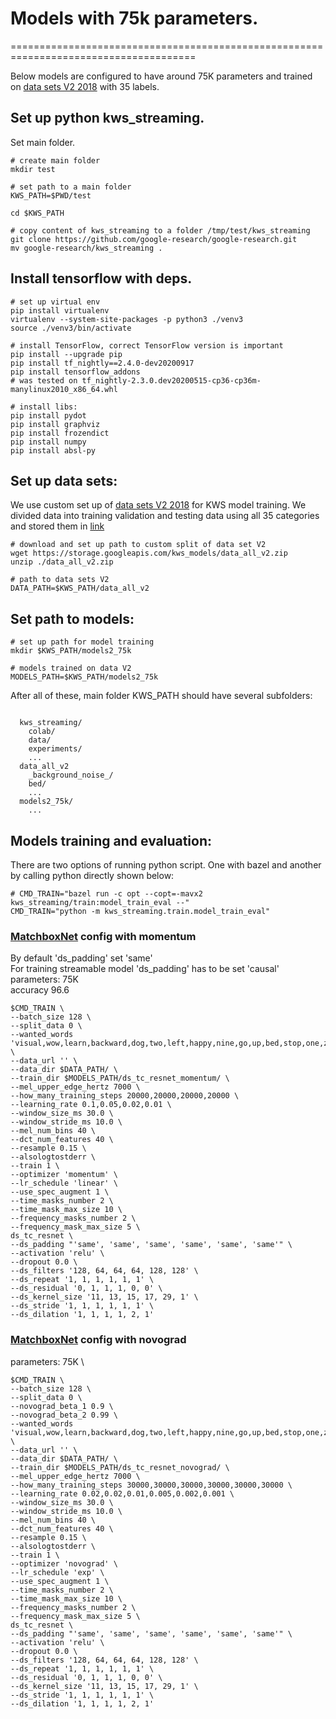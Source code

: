 # Models with 75k parameters.
======================================================================================

Below models are configured to have around 75K parameters and trained on [data sets V2 2018](https://storage.googleapis.com/download.tensorflow.org/data/speech_commands_v0.02.tar.gz) with 35 labels.


## Set up python kws_streaming.

Set main folder.
```shell
# create main folder
mkdir test

# set path to a main folder
KWS_PATH=$PWD/test

cd $KWS_PATH
```

```shell
# copy content of kws_streaming to a folder /tmp/test/kws_streaming
git clone https://github.com/google-research/google-research.git
mv google-research/kws_streaming .
```

## Install tensorflow with deps.
```shell
# set up virtual env
pip install virtualenv
virtualenv --system-site-packages -p python3 ./venv3
source ./venv3/bin/activate

# install TensorFlow, correct TensorFlow version is important
pip install --upgrade pip
pip install tf_nightly==2.4.0-dev20200917
pip install tensorflow_addons
# was tested on tf_nightly-2.3.0.dev20200515-cp36-cp36m-manylinux2010_x86_64.whl

# install libs:
pip install pydot
pip install graphviz
pip install frozendict
pip install numpy
pip install absl-py
```

## Set up data sets:

We use custom set up of [data sets V2 2018](https://storage.googleapis.com/download.tensorflow.org/data/speech_commands_v0.02.tar.gz) for KWS model training.
We divided data into training validation and testing data using all 35 categories and stored them in [link](https://storage.googleapis.com/kws_models/data_all_v2.zip)


```shell
# download and set up path to custom split of data set V2
wget https://storage.googleapis.com/kws_models/data_all_v2.zip
unzip ./data_all_v2.zip

# path to data sets V2
DATA_PATH=$KWS_PATH/data_all_v2
```

## Set path to models:

```shell
# set up path for model training
mkdir $KWS_PATH/models2_75k

# models trained on data V2
MODELS_PATH=$KWS_PATH/models2_75k
```

After all of these, main folder KWS_PATH should have several subfolders:
<pre><code>
  kws_streaming/
    colab/
    data/
    experiments/
    ...
  data_all_v2
    _background_noise_/
    bed/
    ...
  models2_75k/
    ...
</code></pre>

## Models training and evaluation:


There are two options of running python script. One with bazel and another by calling python directly shown below:
```shell
# CMD_TRAIN="bazel run -c opt --copt=-mavx2 kws_streaming/train:model_train_eval --"
CMD_TRAIN="python -m kws_streaming.train.model_train_eval"
```


### [MatchboxNet](https://arxiv.org/pdf/2004.08531.pdf) config with momentum

By default 'ds_padding' set 'same' \
For training streamable model 'ds_padding' has to be set 'causal' \
parameters: 75K \
accuracy 96.6
```shell
$CMD_TRAIN \
--batch_size 128 \
--split_data 0 \
--wanted_words 'visual,wow,learn,backward,dog,two,left,happy,nine,go,up,bed,stop,one,zero,tree,seven,on,four,bird,right,eight,no,six,forward,house,marvin,sheila,five,off,three,down,cat,follow,yes' \
--data_url '' \
--data_dir $DATA_PATH/ \
--train_dir $MODELS_PATH/ds_tc_resnet_momentum/ \
--mel_upper_edge_hertz 7000 \
--how_many_training_steps 20000,20000,20000,20000 \
--learning_rate 0.1,0.05,0.02,0.01 \
--window_size_ms 30.0 \
--window_stride_ms 10.0 \
--mel_num_bins 40 \
--dct_num_features 40 \
--resample 0.15 \
--alsologtostderr \
--train 1 \
--optimizer 'momentum' \
--lr_schedule 'linear' \
--use_spec_augment 1 \
--time_masks_number 2 \
--time_mask_max_size 10 \
--frequency_masks_number 2 \
--frequency_mask_max_size 5 \
ds_tc_resnet \
--ds_padding "'same', 'same', 'same', 'same', 'same', 'same'" \
--activation 'relu' \
--dropout 0.0 \
--ds_filters '128, 64, 64, 64, 128, 128' \
--ds_repeat '1, 1, 1, 1, 1, 1' \
--ds_residual '0, 1, 1, 1, 0, 0' \
--ds_kernel_size '11, 13, 15, 17, 29, 1' \
--ds_stride '1, 1, 1, 1, 1, 1' \
--ds_dilation '1, 1, 1, 1, 2, 1'
```

### [MatchboxNet](https://arxiv.org/pdf/2004.08531.pdf) config with novograd
parameters: 75K \

```shell
$CMD_TRAIN \
--batch_size 128 \
--split_data 0 \
--novograd_beta_1 0.9 \
--novograd_beta_2 0.99 \
--wanted_words 'visual,wow,learn,backward,dog,two,left,happy,nine,go,up,bed,stop,one,zero,tree,seven,on,four,bird,right,eight,no,six,forward,house,marvin,sheila,five,off,three,down,cat,follow,yes' \
--data_url '' \
--data_dir $DATA_PATH/ \
--train_dir $MODELS_PATH/ds_tc_resnet_novograd/ \
--mel_upper_edge_hertz 7000 \
--how_many_training_steps 30000,30000,30000,30000,30000,30000 \
--learning_rate 0.02,0.02,0.01,0.005,0.002,0.001 \
--window_size_ms 30.0 \
--window_stride_ms 10.0 \
--mel_num_bins 40 \
--dct_num_features 40 \
--resample 0.15 \
--alsologtostderr \
--train 1 \
--optimizer 'novograd' \
--lr_schedule 'exp' \
--use_spec_augment 1 \
--time_masks_number 2 \
--time_mask_max_size 10 \
--frequency_masks_number 2 \
--frequency_mask_max_size 5 \
ds_tc_resnet \
--ds_padding "'same', 'same', 'same', 'same', 'same', 'same'" \
--activation 'relu' \
--dropout 0.0 \
--ds_filters '128, 64, 64, 64, 128, 128' \
--ds_repeat '1, 1, 1, 1, 1, 1' \
--ds_residual '0, 1, 1, 1, 0, 0' \
--ds_kernel_size '11, 13, 15, 17, 29, 1' \
--ds_stride '1, 1, 1, 1, 1, 1' \
--ds_dilation '1, 1, 1, 1, 2, 1'
```
